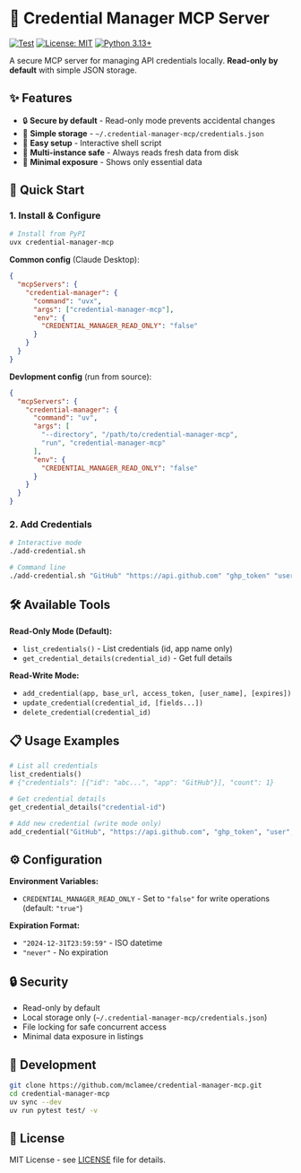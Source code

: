 # 🔐 Credential Manager MCP Server

[![Test](https://github.com/mclamee/credential-manager-mcp/actions/workflows/test.yml/badge.svg)](https://github.com/mclamee/credential-manager-mcp/actions/workflows/test.yml)
[![License: MIT](https://img.shields.io/badge/License-MIT-yellow.svg)](https://opensource.org/licenses/MIT)
[![Python 3.13+](https://img.shields.io/badge/python-3.13+-blue.svg)](https://www.python.org/downloads/)

A secure MCP server for managing API credentials locally. **Read-only by default** with simple JSON storage.

## ✨ Features

- 🔒 **Secure by default** - Read-only mode prevents accidental changes
- 📁 **Simple storage** - `~/.credential-manager-mcp/credentials.json`
- 🔧 **Easy setup** - Interactive shell script
- 🔄 **Multi-instance safe** - Always reads fresh data from disk
- 🎯 **Minimal exposure** - Shows only essential data

## 🚀 Quick Start

### 1. Install & Configure

```bash
# Install from PyPI
uvx credential-manager-mcp
```

**Common config** (Claude Desktop):
```json
{
  "mcpServers": {
    "credential-manager": {
      "command": "uvx",
      "args": ["credential-manager-mcp"],
      "env": {
        "CREDENTIAL_MANAGER_READ_ONLY": "false"
      }
    }
  }
}
```

**Devlopment config** (run from source):
```json
{
  "mcpServers": {
    "credential-manager": {
      "command": "uv",
      "args": [
        "--directory", "/path/to/credential-manager-mcp",
        "run", "credential-manager-mcp"
      ],
      "env": {
        "CREDENTIAL_MANAGER_READ_ONLY": "false"
      }
    }
  }
}
```

### 2. Add Credentials

```bash
# Interactive mode
./add-credential.sh

# Command line
./add-credential.sh "GitHub" "https://api.github.com" "ghp_token" "username" "2024-12-31T23:59:59"
```

## 🛠 Available Tools

**Read-Only Mode (Default):**
- `list_credentials()` - List credentials (id, app name only)
- `get_credential_details(credential_id)` - Get full details

**Read-Write Mode:**
- `add_credential(app, base_url, access_token, [user_name], [expires])`
- `update_credential(credential_id, [fields...])`
- `delete_credential(credential_id)`

## 📋 Usage Examples

```python
# List all credentials
list_credentials()
# {"credentials": [{"id": "abc...", "app": "GitHub"}], "count": 1}

# Get credential details
get_credential_details("credential-id")

# Add new credential (write mode only)
add_credential("GitHub", "https://api.github.com", "ghp_token", "user", "2024-12-31T23:59:59")
```

## ⚙️ Configuration

**Environment Variables:**
- `CREDENTIAL_MANAGER_READ_ONLY` - Set to `"false"` for write operations (default: `"true"`)

**Expiration Format:**
- `"2024-12-31T23:59:59"` - ISO datetime
- `"never"` - No expiration

## 🔒 Security

- Read-only by default
- Local storage only (`~/.credential-manager-mcp/credentials.json`)
- File locking for safe concurrent access
- Minimal data exposure in listings

## 🧪 Development

```bash
git clone https://github.com/mclamee/credential-manager-mcp.git
cd credential-manager-mcp
uv sync --dev
uv run pytest test/ -v
```

## 📄 License

MIT License - see [LICENSE](LICENSE) file for details. 